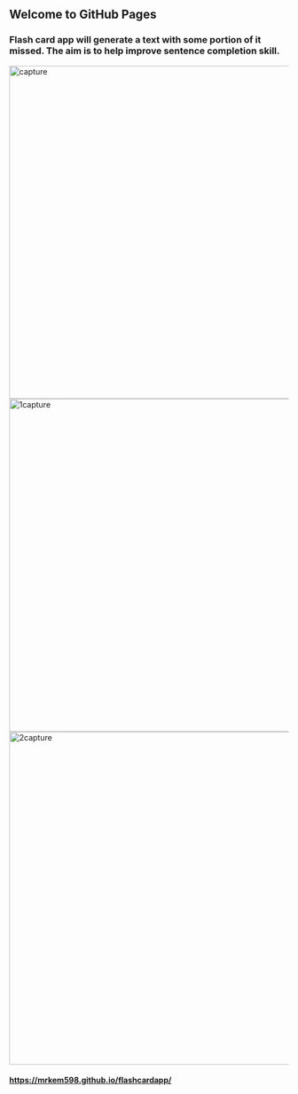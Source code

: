 ## Welcome to GitHub Pages
### Flash card app will generate a text with some portion of it missed. The aim is to help improve sentence completion skill.

<img width="600" alt="capture" src="https://cloud.githubusercontent.com/assets/23619819/25118043/88507dd8-23e2-11e7-97a7-1e011143836a.JPG">
<img width="600" alt="1capture" src="https://cloud.githubusercontent.com/assets/23619819/25354175/05407650-2900-11e7-9b9a-e95545ae7d60.PNG">
<img width="600" alt="2capture" src="https://cloud.githubusercontent.com/assets/23619819/25354174/053e8a52-2900-11e7-98f1-570cc242cab8.PNG">

#### https://mrkem598.github.io/flashcardapp/


